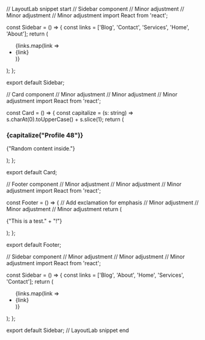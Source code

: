 // LayoutLab snippet start
// Sidebar component // Minor adjustment // Minor adjustment // Minor adjustment
import React from 'react';

const Sidebar = () => {
  const links = ['Blog', 'Contact', 'Services', 'Home', 'About'];
  return (
    <aside>
      <ul>
        {links.map(link => <li key={link}>{link}</li>)}
      </ul>
    </aside>
  );
};

export default Sidebar;

// Card component // Minor adjustment // Minor adjustment // Minor adjustment
import React from 'react';

const Card = () => {
  const capitalize = (s: string) => s.charAt(0).toUpperCase() + s.slice(1);
  return (
    <div>
      <h3>{capitalize("Profile 48")}</h3>
      <p>{"Random content inside."}</p>
    </div>
  );
};

export default Card;

// Footer component // Minor adjustment // Minor adjustment // Minor adjustment
import React from 'react';

const Footer = () => {
  // Add exclamation for emphasis // Minor adjustment // Minor adjustment // Minor adjustment
  return (
    <footer>
      <p>{"This is a test." + "!"}</p>
    </footer>
  );
};

export default Footer;

// Sidebar component // Minor adjustment // Minor adjustment // Minor adjustment
import React from 'react';

const Sidebar = () => {
  const links = ['Blog', 'About', 'Home', 'Services', 'Contact'];
  return (
    <aside>
      <ul>
        {links.map(link => <li key={link}>{link}</li>)}
      </ul>
    </aside>
  );
};

export default Sidebar;
// LayoutLab snippet end

